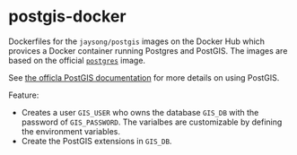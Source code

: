 # postgis-docker

Dockerfiles for the `jaysong/postgis` images on the Docker Hub which provices a Docker
container running Postgres and PostGIS. The images are based on the official [`postgres`](https://registry.hub.docker.com/_/postgres/) image.

See [the officla PostGIS documentation](http://postgis.net/docs) for more details on using
PostGIS.

Feature:

- Creates a user `GIS_USER` who owns the database `GIS_DB` with the password of
`GIS_PASSWORD`. The varialbes are customizable by defining the environment variables.
- Create the PostGIS extensions in `GIS_DB`.
